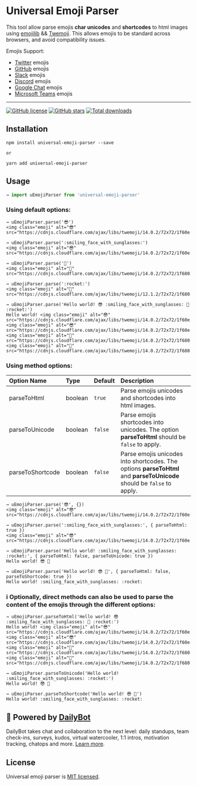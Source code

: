 # Universal Emoji Parser

This tool allow parse emojis **char unicodes** and **shortcodes** to html images using [emojilib](https://github.com/muan/emojilib) && [Twemoji](https://github.com/twitter/twemoji).
This allows emojis to be standard across browsers, and avoid compatibility issues.

Emojis Support:
- [Twitter](https://twitter.com/) emojis
- [GitHub](https://github.com/) emojis
- [Slack](https://slack.com/) emojis
- [Discord](https://discord.com/) emojis
- [Google Chat](https://chat.google.com/) emojis
- [Microsoft Teams](https://www.microsoft.com/en-us/microsoft-teams/group-chat-software) emojis

---

[![GitHub license](https://img.shields.io/github/license/DailyBotHQ/universal-emoji-parser)](https://github.com/DailyBotHQ/universal-emoji-parser/blob/main/LICENSE)
[![GitHub stars](https://img.shields.io/github/stars/DailyBotHQ/universal-emoji-parser)](https://github.com/DailyBotHQ/universal-emoji-parser)
[![Total downloads](https://img.shields.io/npm/dt/universal-emoji-parser.svg)](https://www.npmjs.com/package/universal-emoji-parser)



## Installation

```
npm install universal-emoji-parser --save

or

yarn add universal-emoji-parser
```

## Usage

```javascript
→ import uEmojiParser from 'universal-emoji-parser'
```

### Using default options:

```
→ uEmojiParser.parse('😎')
<img class="emoji" alt="😎" src="https://cdnjs.cloudflare.com/ajax/libs/twemoji/14.0.2/72x72/1f60e.png"/>
```

```
→ uEmojiParser.parse(':smiling_face_with_sunglasses:')
<img class="emoji" alt="😎" src="https://cdnjs.cloudflare.com/ajax/libs/twemoji/14.0.2/72x72/1f60e.png"/>
```

```
→ uEmojiParser.parse('🚀')
<img class="emoji" alt="🚀" src="https://cdnjs.cloudflare.com/ajax/libs/twemoji/14.0.2/72x72/1f680.png"/>
```

```
→ uEmojiParser.parse(':rocket:')
<img class="emoji" alt="🚀" src="https://cdnjs.cloudflare.com/ajax/libs/twemoji/12.1.2/72x72/1f680.png"/>
```

```
→ uEmojiParser.parse('Hello world! 😎 :smiling_face_with_sunglasses: 🚀 :rocket:')
Hello world! <img class="emoji" alt="😎" src="https://cdnjs.cloudflare.com/ajax/libs/twemoji/14.0.2/72x72/1f60e.png"/> <img class="emoji" alt="😎" src="https://cdnjs.cloudflare.com/ajax/libs/twemoji/14.0.2/72x72/1f60e.png"/> <img class="emoji" alt="🚀" src="https://cdnjs.cloudflare.com/ajax/libs/twemoji/14.0.2/72x72/1f680.png"/> <img class="emoji" alt="🚀" src="https://cdnjs.cloudflare.com/ajax/libs/twemoji/14.0.2/72x72/1f680.png"/>
```


### Using method options:

| Option Name      | Type    | Default | Description                                                                                                           |
| :--------------- | :------ | :------ | :-------------------------------------------------------------------------------------------------------------------- |
| parseToHtml      | boolean | `true`  | Parse emojis unicodes and shortcodes into html images.                                                                |
| parseToUnicode   | boolean | `false` | Parse emojis shortcodes into unicodes. The option **parseToHtml** should be `false` to apply.                         |
| parseToShortcode | boolean | `false` | Parse emojis unicodes into shortcodes. The options **parseToHtml** and **parseToUnicode** should be `false` to apply. |

```
→ uEmojiParser.parse('😎', {})
<img class="emoji" alt="😎" src="https://cdnjs.cloudflare.com/ajax/libs/twemoji/14.0.2/72x72/1f60e.png"/>
```

```
→ uEmojiParser.parse(':smiling_face_with_sunglasses:', { parseToHtml: true })
<img class="emoji" alt="😎" src="https://cdnjs.cloudflare.com/ajax/libs/twemoji/14.0.2/72x72/1f60e.png"/>
```

```
→ uEmojiParser.parse('Hello world! :smiling_face_with_sunglasses: :rocket:', { parseToHtml: false, parseToUnicode: true })
Hello world! 😎 🚀
```

```
→ uEmojiParser.parse('Hello world! 😎 🚀', { parseToHtml: false, parseToShortcode: true })
Hello world! :smiling_face_with_sunglasses: :rocket:
```

### ℹ️ Optionally, direct methods can also be used to parse the content of the emojis through the different options:

```
→ uEmojiParser.parseToHtml('Hello world! 😎 :smiling_face_with_sunglasses: 🚀 :rocket:')
Hello world! <img class="emoji" alt="😎" src="https://cdnjs.cloudflare.com/ajax/libs/twemoji/14.0.2/72x72/1f60e.png"/> <img class="emoji" alt="😎" src="https://cdnjs.cloudflare.com/ajax/libs/twemoji/14.0.2/72x72/1f60e.png"/> <img class="emoji" alt="🚀" src="https://cdnjs.cloudflare.com/ajax/libs/twemoji/14.0.2/72x72/1f680.png"/> <img class="emoji" alt="🚀" src="https://cdnjs.cloudflare.com/ajax/libs/twemoji/14.0.2/72x72/1f680.png"/>
```

```
→ uEmojiParser.parseToUnicode('Hello world! :smiling_face_with_sunglasses: :rocket:')
Hello world! 😎 🚀
```

```
→ uEmojiParser.parseToShortcode('Hello world! 😎 🚀')
Hello world! :smiling_face_with_sunglasses: :rocket:
```


## :electric_plug: Powered by [DailyBot](https://www.dailybot.com?utm_source=dailybotopensource&utm_medium=universal-emoji-parser)

DailyBot takes chat and collaboration to the next level: daily standups, team check-ins, surveys, kudos, virtual watercooler, 1:1 intros, motivation tracking, chatops and more. [Learn more](https://www.dailybot.com?utm_source=dailybotopensource&utm_medium=universal-emoji-parser).

## License

Universal emoji parser is [MIT licensed](./LICENSE).

